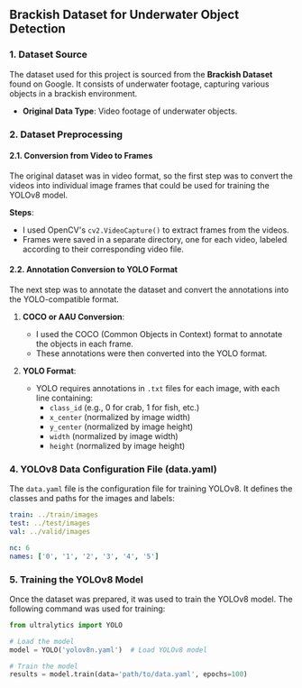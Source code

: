 ## Brackish Dataset for Underwater Object Detection

### 1. **Dataset Source**
The dataset used for this project is sourced from the **Brackish Dataset** found on Google. It consists of underwater footage, capturing various objects in a brackish environment.

- **Original Data Type**: Video footage of underwater objects.

### 2. **Dataset Preprocessing**

#### 2.1. **Conversion from Video to Frames**
The original dataset was in video format, so the first step was to convert the videos into individual image frames that could be used for training the YOLOv8 model.

**Steps**:
- I used OpenCV's `cv2.VideoCapture()` to extract frames from the videos.
- Frames were saved in a separate directory, one for each video, labeled according to their corresponding video file.


#### 2.2. **Annotation Conversion to YOLO Format**
The next step was to annotate the dataset and convert the annotations into the YOLO-compatible format.

1. **COCO or AAU Conversion**:
   - I used the COCO (Common Objects in Context) format to annotate the objects in each frame.
   - These annotations were then converted into the YOLO format.

2. **YOLO Format**:
   - YOLO requires annotations in `.txt` files for each image, with each line containing:
     - `class_id` (e.g., 0 for crab, 1 for fish, etc.)
     - `x_center` (normalized by image width)
     - `y_center` (normalized by image height)
     - `width` (normalized by image width)
     - `height` (normalized by image height)




### 4. **YOLOv8 Data Configuration File (data.yaml)**

The `data.yaml` file is the configuration file for training YOLOv8. It defines the classes and paths for the images and labels:

```yaml
train: ../train/images
test: ../test/images
val: ../valid/images

nc: 6  
names: ['0', '1', '2', '3', '4', '5']
```

### 5. **Training the YOLOv8 Model**
Once the dataset was prepared, it was used to train the YOLOv8 model. The following command was used for training:

```python
from ultralytics import YOLO

# Load the model
model = YOLO('yolov8n.yaml')  # Load YOLOv8 model

# Train the model
results = model.train(data='path/to/data.yaml', epochs=100)
```
